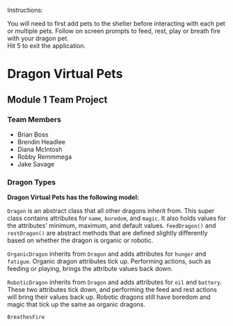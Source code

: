 Instructions:

You will need to first add pets to the shelter before interacting with each pet or multiple pets.
Follow on screen prompts to feed, rest, play or breath fire with your dragon pet.  
Hit 5 to exit the application. 

# Dragon Virtual Pets

## Module 1 Team Project

### Team Members

- Brian Boss
- Brendin Headlee
- Diana McIntosh
- Robby Remmmega
- Jake Savage


### Dragon Types


**Dragon Virtual Pets has the following model:**

`Dragon` is an abstract class that all other dragons inherit from.  This super class contains attributes for `name`, `boredom`, and `magic`.  It also holds values for the attributes' minimum, maximum, and default values.  `feedDragon()` and `restDragon()` are abstract methods that are defined slightly differently based on whether the dragon is organic or robotic.

`OrganicDragon` inherits from `Dragon` and adds attributes for `hunger` and `fatigue`.  Organic dragon attributes tick up.  Performing actions, such as feeding or playing, brings the attribute values back down.

`RoboticDragon` inherits from `Dragon` and adds attributes for `oil` and `battery`.  These two attributes tick down, and performing the feed and rest actions will bring their values back up.  Robotic dragons still have boredom and magic that tick up the same as organic dragons.

`BreathesFire`

